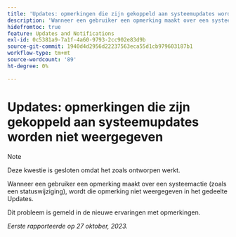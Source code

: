 ```yaml
---
title: 'Updates: opmerkingen die zijn gekoppeld aan systeemupdates worden niet weergegeven'
description: 'Wanneer een gebruiker een opmerking maakt over een systeemactie (zoals een statuswijziging), wordt die opmerking niet weergegeven in het gedeelte Updates. '
hidefromtoc: true
feature: Updates and Notifications
exl-id: 0c5381a9-7a1f-4a60-9793-2cc902e83d9b
source-git-commit: 1940d4d2956d22237563eca55d1cb979603187b1
workflow-type: tm+mt
source-wordcount: '89'
ht-degree: 0%

---
```


# Updates: opmerkingen die zijn gekoppeld aan systeemupdates worden niet weergegeven

<!--
>[!NOTE]
>
>This issue has been closed because it is working as designed.
-->

>[!NOTE]
>
>Deze kwestie is gesloten omdat het zoals ontworpen werkt.

Wanneer een gebruiker een opmerking maakt over een systeemactie (zoals een statuswijziging), wordt die opmerking niet weergegeven in het gedeelte Updates.

Dit probleem is gemeld in de nieuwe ervaringen met opmerkingen.

_Eerste rapporteerde op 27 oktober, 2023._

<!--CHECK ME - NO VIEWS APR-JUN 2025-->